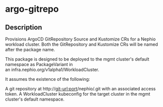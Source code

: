 # argo-gitrepo

## Description

Provisions ArgoCD GitRepository Source and Kustomize CRs for a Nephio workload cluster.
Both the GitRepository and Kustomize CRs will be named after the package name.

This package is designed to be deployed to the mgmt cluster's default namespace as PackageVariant in  
an infra.nephio.org/v1alpha1/WorkloadCluster.

It assumes the existence of the following:

A git repository at http://<git-url:port>/nephio/<example-cluster-name>.git with an associated access token.
A WorkloadCluster kubeconfig for the target cluster in the mgmt cluster's default namespace.

